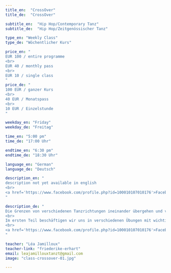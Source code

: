 ```yaml
---
title_en:  "CrossOver"
title_de:  "CrossOver"

subtitle_en:  "Hip Hop/Contemporary Tanz"
subtitle_de:  "Hip Hop/Zeitgenössischer Tanz"

type_en: "Weekly Class"
type_de: "Wöchentlicher Kurs"

price_en: "
EUR 100 / entire programme
<br>
EUR 40 / monthly pass
<br>
EUR 10 / single class
"
price_de: "
100 EUR / ganzer Kurs
<br>
40 EUR / Monatspass
<br>
10 EUR / Einzelstunde
"

weekday_en: "Friday"
weekday_de: "Freitag"

time_en: "5:00 pm"
time_de: "17:00 Uhr"

endtime_en: "6:30 pm"
endtime_de: "18:30 Uhr"

language_en: "German"
language_de: "Deutsch"

description_en: "
description not yet available in english
<br>
<a href='https://www.facebook.com/profile.php?id=100010107010176'>Facebook</a>
"

description_de: "
Die Grenzen von verschiedenen Tanzrichtungen ineinander übergehen und verschmelzen zu lassen: das ist was ich teilen möchte mit den Teilnehmern meines Kurses. Im Unterricht werden wir die eigene Körpersprache mit der Kraft und Energie des Hip-Hop Tanzes gemischt mit der Vielfältigkeit des Zeitgenössischen Tanzes entwickeln.
<br>
Im ersten Teil beschäftigen wir uns in verschiedenen Übungen mit wichtigen Elementen des Tanzes, sowie Rhythmik, Fokus, Raum und Dynamik, wobei die eigene Kreativität einen wichtigen Platz einnimmt. Im zweiten Teil erarbeiten wir eine choreographische Sequenz zum jeweiligen Thema.
<br>
<a href='https://www.facebook.com/profile.php?id=100010107010176'>Facebook</a>
"

teacher: "Léa Jamilloux"
teacher-link: "friederike-erhart"
email: leajamillouxtanzt@gmail.com
image: "class-crossover-01.jpg"

---
```


